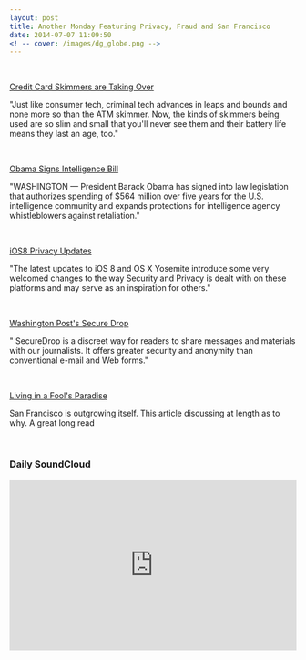 ```yaml
---
layout: post
title: Another Monday Featuring Privacy, Fraud and San Francisco
date: 2014-07-07 11:09:50
<! -- cover: /images/dg_globe.png -->
---
```



<br />

[Credit Card Skimmers are Taking Over](http://gizmodo.com/the-latest-long-life-super-thin-atm-skimmers-are-virtu-1601076751)
<p>"Just like consumer tech, criminal tech advances in leaps and bounds and none more so than the ATM skimmer. Now, the kinds of skimmers being used are so slim and small that you'll never see them and their battery life means they last an age, too."</p>
<br />

[Obama Signs Intelligence Bill](http://www.nytimes.com/aponline/2014/07/07/us/politics/ap-us-obama-intelligence-bill.html?_r=0)
<p>"WASHINGTON — President Barack Obama has signed into law legislation that authorizes spending of $564 million over five years for the U.S. intelligence community and expands protections for intelligence agency whistleblowers against retaliation."</p>
<br />

[iOS8 Privacy Updates](http://lmjabreu.com/post/ios-8-privacy-updates/)
<p>"The latest updates to iOS 8 and OS X Yosemite introduce some very welcomed changes to the way Security and Privacy is dealt with on these platforms and may serve as an inspiration for others."</p>
<br />

[Washington Post's Secure Drop](https://ssl.washingtonpost.com/securedrop)
<p>" SecureDrop is a discreet way for readers to share messages and materials with our journalists. It offers greater security and anonymity than conventional e-mail and Web forms."</p>
<br />

[Living in a Fool's Paradise](http://www.boomcalifornia.com/2014/06/living-in-a-fools-paradise/)
<p>San Francisco is outgrowing itself. This article discussing at length as to why. A great long  read<p>
<br />


### Daily SoundCloud

<iframe width="100%" height="300" scrolling="no" frameborder="no" src="https://w.soundcloud.com/player/?url=https%3A//api.soundcloud.com/playlists/42723577&amp;auto_play=false&amp;hide_related=false&amp;show_comments=true&amp;show_user=true&amp;show_reposts=false&amp;visual=true"></iframe>


<!-- ![Data](/images/dg_data.png) -->
<!-- [zeczec.com](http://zeczec.com) -->


